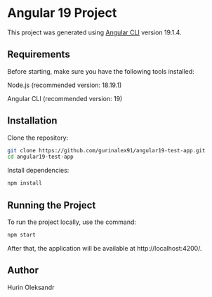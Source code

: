 # Angular 19 Project

This project was generated using [Angular CLI](https://github.com/angular/angular-cli) version 19.1.4.

## Requirements

Before starting, make sure you have the following tools installed:

Node.js (recommended version: 18.19.1)

Angular CLI (recommended version: 19)

## Installation

Clone the repository:

```bash
git clone https://github.com/gurinalex91/angular19-test-app.git
cd angular19-test-app
```
Install dependencies:

```bash
npm install
```

## Running the Project

To run the project locally, use the command:

```bash
npm start
```

After that, the application will be available at http://localhost:4200/.

## Author

Hurin Oleksandr
